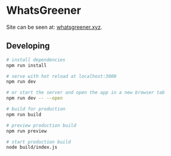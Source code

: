 # WhatsGreener

Site can be seen at: [whatsgreener.xyz](https://whatsgreener.xyz).


## Developing

```bash
# install dependencies
npm run install

# serve with hot reload at localhost:3000
npm run dev

# or start the server and open the app in a new browser tab
npm run dev -- --open

# build for production
npm run build

# preview production build
npm run preview

# start production build
node build/index.js
```

